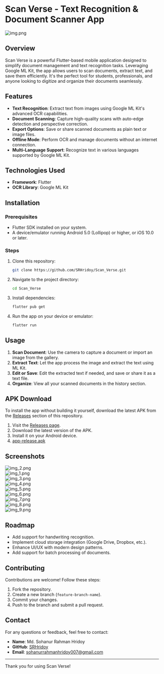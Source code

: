# Scan Verse - Text Recognition & Document Scanner App

![img.png](img.png)
## Overview
Scan Verse is a powerful Flutter-based mobile application designed to simplify document management and text recognition tasks. Leveraging Google ML Kit, the app allows users to scan documents, extract text, and save them efficiently. It's the perfect tool for students, professionals, and anyone looking to digitize and organize their documents seamlessly.

## Features
- **Text Recognition**: Extract text from images using Google ML Kit's advanced OCR capabilities.
- **Document Scanning**: Capture high-quality scans with auto-edge detection and perspective correction.
- **Export Options**: Save or share scanned documents as plain text or image files.
- **Offline Mode**: Perform OCR and manage documents without an internet connection.
- **Multi-Language Support**: Recognize text in various languages supported by Google ML Kit.

## Technologies Used
- **Framework**: Flutter
- **OCR Library**: Google ML Kit

## Installation
### Prerequisites
- Flutter SDK installed on your system.
- A device/emulator running Android 5.0 (Lollipop) or higher, or iOS 10.0 or later.

### Steps
1. Clone this repository:
   ```bash
   git clone https://github.com/SRHridoy/Scan_Verse.git
   ```
2. Navigate to the project directory:
   ```bash
   cd Scan_Verse
   ```
3. Install dependencies:
   ```bash
   flutter pub get
   ```
4. Run the app on your device or emulator:
   ```bash
   flutter run
   ```

## Usage
1. **Scan Document**: Use the camera to capture a document or import an image from the gallery.
2. **Extract Text**: Let the app process the image and extract the text using ML Kit.
3. **Edit or Save**: Edit the extracted text if needed, and save or share it as a text file.
4. **Organize**: View all your scanned documents in the history section.

## APK Download
To install the app without building it yourself, download the latest APK from the [Releases](https://github.com/SRHridoy/Scan_Verse/releases) section of this repository.
1. Visit the [Releases page](https://github.com/SRHridoy/Scan_Verse/releases).
2. Download the latest version of the APK.
3. Install it on your Android device.
4. [app-release.apk](build%2Fapp%2Foutputs%2Fflutter-apk%2Fapp-release.apk)

## Screenshots
![img_2.png](screenshots/img_2.png)
<br>
![img_1.png](screenshots/img_1.png)
<br>
![img_3.png](screenshots/img_3.png)
<br>
![img_4.png](screenshots/img_4.png)
<br>
![img_5.png](screenshots/img_5.png)
<br>
![img_6.png](screenshots/img_6.png)
<br>
![img_7.png](screenshots/img_7.png)
<br>
![img_8.png](screenshots/img_8.png)
<br>
![img_9.png](screenshots/img_9.png)
<br>

## Roadmap
- Add support for handwriting recognition.
- Implement cloud storage integration (Google Drive, Dropbox, etc.).
- Enhance UI/UX with modern design patterns.
- Add support for batch processing of documents.

## Contributing
Contributions are welcome! Follow these steps:
1. Fork the repository.
2. Create a new branch (`feature-branch-name`).
3. Commit your changes.
4. Push to the branch and submit a pull request.

## Contact
For any questions or feedback, feel free to contact:
- **Name**: Md. Sohanur Rahman Hridoy
- **GitHub**: [SRHridoy](https://github.com/SRHridoy)
- **Email**: sohanurrahmanhridoy007@gmail.com

---
Thank you for using Scan Verse!
